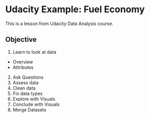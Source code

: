 # Udacity Example: Fuel Economy #
This is a lesson from Udacity Data Analysis course.
## Objective ##
1. Learn to look at data
  * Overview
  * Attributes
2. Ask Questions
3. Assess data
4. Clean data
5. Fix data types
6. Explore with Visuals
7. Conclude with Visuals
8. Merge Datasets
